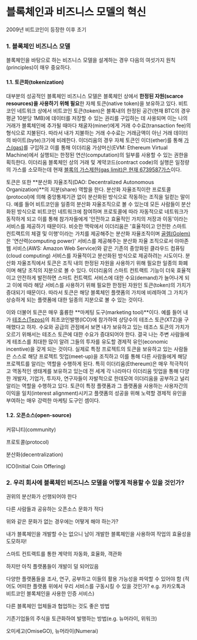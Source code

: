 # 블록체인과 비즈니스 모델의 혁신

2009년 비트코인이 등장한 이후 초기

### 1. 블록체인 비즈니스 모델

블록체인을 바탕으로 하는 비즈니스 모델을 설계하는 경우 다음의 여섯가지 원칙\(principles\)이 매우 중요하다.

#### 1.1. 토큰화\(tokenization\)

대부분의 성공적인 블록체인 비즈니스 모델은 블록체인 상에서 **한정된 자원\(scarce resources\)을 사용하기 위해 필요**한 자체 토큰\(native token\)을 보유하고 있다. 비트코인 네트워크 상에서 비트코인 토큰\(token\)은 블록내의 한정된 공간\(현재 BTC의 경우 평균 10분당 1MB\)에 데이터를 저장할 수 있는 권리를 구입하는 데 사용되며 이는 나의 거래가 블록체인에 추가될 때마다 채굴자\(miner\)에게 거래 수수료\(transaction fee\)의 형식으로 지불된다. 따라서 내가 지불하는 거래 수수료는 거래금액이 아닌 거래 데이터의 바이트\(byte\)크기에 비례한다. 이더리움의 경우 자체 토큰인 이더\(ether\)를 통해 [가스\(gas\)](https://media.consensys.net/ethereum-gas-fuel-and-fees-3333e17fe1dc)를 구입하고 이를 통해 이더리움 가상머신\(EVM: Ethereum Virtual Machine\)에서 실행되는 한정된 연산\(computation\)의 일부를 사용할 수 있는 권한을 획득한다. 이더리움 블록체인 상의 거래 및 계약코드\(contract code\)의 실행은 일정량의 가스를 소모하는데 현재 [블록의 가스제한\(gas limit\)은 현재 6739587가스](https://ethstats.net/)이다.

토큰은 또한 **분산화 자율조직\(DAO: Decentralized Autonomous Organization\)**의 지분\(share\) 역할을 한다. 분산화 자율조직이란 프로토콜\(protocol\)에 의해 중앙통제기관 없이 분산화된 방식으로 작동하는 조직을 일컫는 말이다. 예를 들어 비트코인을 일종의 분산화 자율조직으로 볼 수 있는데 모든 사람들이 분산화된 방식으로 비트코인 네트워크에 참여하며 프로토콜에 따라 자동적으로 네트워크가 동작하게 되고 이를 통해 참가자들에게 '안전하고 효율적인 가치의 저장과 이동'이라는 서비스를 제공하기 때문이다. 비슷한 맥락에서 이더리움은 '효율적이고 안전한 스마트 컨트랙트의 체결 및 이행'이라는 가치를 제공해주는 분산화 자율조직이며 [골렘\(Golem\)](https://golem.network/)은 '연산력\(computing power\)' 서비스를 제공해주는 분산화 자율 조직으로서 아마존 웹 서비스\(AWS: Amazon Web Service\)와 같은 기존의 중앙화된 클라우드 컴퓨팅\(cloud computing\) 서비스를 자율적이고 분산화된 방식으로 제공하려는 시도이다. 분산화 자율조직에서 토큰은 조직 내의 한정된 자원을 사용하기 위해 필요한 일종의 화폐이며 해당 조직의 지분으로 볼 수 있다. 이더리움의 스마트 컨트랙트 기능이 더욱 효율적이고 안전하게 발전하면 스마트 컨트랙트 서비스에 대한 수요\(demand\)가 늘어나게 되고 이에 따라 해당 서비스를 사용하기 위해 필요한 한정된 자원인 토큰\(token\)의 가치가 증대되기 때문이다. 따라서 토큰은 해당 블록체인 플랫폼의 가치에 비례하여 그 가치가 상승하게 되는 플랫폼에 대한 일종의 지분으로 볼 수 있는 것이다.

이와 더불어 토큰은 매우 훌륭한 **마케팅 도구\(marketing tool\)**이다. 예를 들어 내가 [테조스\(Tezos\)](https://www.tezos.com/)의 최초코인발행\(ICO\)에 참가하여 상당수의 테조스 토큰\(XTZ\)을 구매했다고 하자. 수요와 공급의 관점에서 보면 내가 보유하고 있는 테조스 토큰의 가치가 오르기 위해서는 테조스 토큰에 대한 수요가 증대되어야 한다. 결국 나는 주변 사람들에게 테조스를 최대한 많이 알려 그들의 투자를 유도할 경제적 유인\(economic incentive\)을 갖게 되는 것이다. 실제로 특정 프로젝트의 토큰을 보유하고 있는 사람들은 스스로 해당 프로젝트 밋업\(meet-up\)을 조직하고 이를 통해 다른 사람들에게 해당 프로젝트를 알리는 역할을 수행하게 된다. 특히 이더리움\(Ethereum\)은 매우 적극적이고 역동적인 생태계를 보유하고 있는데 전 세계 각 나라마다 이더리움 밋업을 통해 다양한 개발자, 기업가, 투자자, 연구자들이 자발적으로 한데모여 이더리움을 공부하고 널리 알리는 역할을 수행하고 있다. 토큰이 특정 플랫폼과 그 플랫폼을 사용하는 사용자간의 이익을 일치\(interest alignment\)시키고 플랫폼의 성공을 위해 노력할 경제적 유인을 부여하는 매우 강력한 마케팅 도구인 셈이다.

#### 1.2. 오픈소스\(open-source\)

커뮤니티\(community\)

프로토콜\(protocol\)

분산화\(decentralization\)

ICO\(Initial Coin Offering\)

### 2. 우리 회사에 블록체인 비즈니스 모델을 어떻게 적용할 수 있을 것인가?

권위의 분산화가 선행되어야 한다

다른 사람들과 공유하는 오픈소스 문화가 적다

위와 같은 문화가 없는 경우에는 어떻게 해야 하는가?

내가 블록체인을 개발할 수는 없으니 남이 개발한 블록체인을 사용하여 작업의 효율성을 도모하자!

스마트 컨트랙트를 통한 계약의 자동화, 효율화, 객관화

하지만 아직 플랫폼들이 개발이 덜 되어있음

다양한 플랫폼들을 조사, 연구, 공부하고 이들의 활용 가능성을 파악할 수 있어야 함 \(적어도 어떠한 플랫폼 위에서 우리 서비스를 구동시킬 수 있을 것인가? e.g. 카카오톡과 비트코인 블록체인을 사용한 인증 서비스\)

다른 블록체인 업체들과 협업하는 것도 좋은 방법

기존기업들의 주식을 토큰화하여 발행하는 방법\(e.g. 뉴머라이, 위워크\)

오미세고\(OmiseGO\), 뉴머라이\(Numerai\) 

